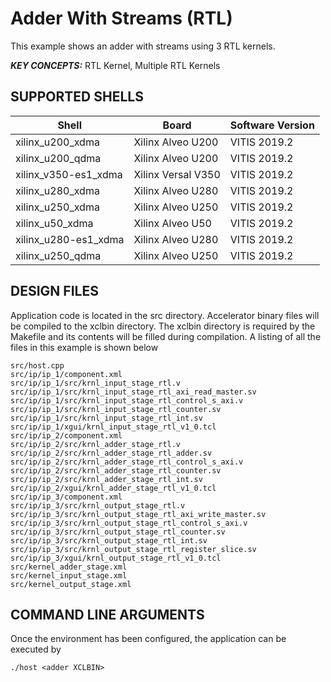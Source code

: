 Adder With Streams (RTL)
======================

This example shows an adder with streams using 3 RTL kernels.

***KEY CONCEPTS:*** RTL Kernel, Multiple RTL Kernels

## SUPPORTED SHELLS
Shell | Board             | Software Version
---------|-------------------|-----------------
xilinx_u200_xdma|Xilinx Alveo U200|VITIS 2019.2
xilinx_u200_qdma|Xilinx Alveo U200|VITIS 2019.2
xilinx_v350-es1_xdma|Xilinx Versal V350|VITIS 2019.2
xilinx_u280_xdma|Xilinx Alveo U280|VITIS 2019.2
xilinx_u250_xdma|Xilinx Alveo U250|VITIS 2019.2
xilinx_u50_xdma|Xilinx Alveo U50|VITIS 2019.2
xilinx_u280-es1_xdma|Xilinx Alveo U280|VITIS 2019.2
xilinx_u250_qdma|Xilinx Alveo U250|VITIS 2019.2


##  DESIGN FILES
Application code is located in the src directory. Accelerator binary files will be compiled to the xclbin directory. The xclbin directory is required by the Makefile and its contents will be filled during compilation. A listing of all the files in this example is shown below

```
src/host.cpp
src/ip/ip_1/component.xml
src/ip/ip_1/src/krnl_input_stage_rtl.v
src/ip/ip_1/src/krnl_input_stage_rtl_axi_read_master.sv
src/ip/ip_1/src/krnl_input_stage_rtl_control_s_axi.v
src/ip/ip_1/src/krnl_input_stage_rtl_counter.sv
src/ip/ip_1/src/krnl_input_stage_rtl_int.sv
src/ip/ip_1/xgui/krnl_input_stage_rtl_v1_0.tcl
src/ip/ip_2/component.xml
src/ip/ip_2/src/krnl_adder_stage_rtl.v
src/ip/ip_2/src/krnl_adder_stage_rtl_adder.sv
src/ip/ip_2/src/krnl_adder_stage_rtl_control_s_axi.v
src/ip/ip_2/src/krnl_adder_stage_rtl_counter.sv
src/ip/ip_2/src/krnl_adder_stage_rtl_int.sv
src/ip/ip_2/xgui/krnl_adder_stage_rtl_v1_0.tcl
src/ip/ip_3/component.xml
src/ip/ip_3/src/krnl_output_stage_rtl.v
src/ip/ip_3/src/krnl_output_stage_rtl_axi_write_master.sv
src/ip/ip_3/src/krnl_output_stage_rtl_control_s_axi.v
src/ip/ip_3/src/krnl_output_stage_rtl_counter.sv
src/ip/ip_3/src/krnl_output_stage_rtl_int.sv
src/ip/ip_3/src/krnl_output_stage_rtl_register_slice.sv
src/ip/ip_3/xgui/krnl_output_stage_rtl_v1_0.tcl
src/kernel_adder_stage.xml
src/kernel_input_stage.xml
src/kernel_output_stage.xml
```

##  COMMAND LINE ARGUMENTS
Once the environment has been configured, the application can be executed by
```
./host <adder XCLBIN>
```

